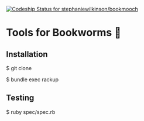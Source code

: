 [ ![Codeship Status for stephaniewilkinson/bookmooch](https://app.codeship.com/projects/c08bd7c0-083e-0136-babb-6685fd843c27/status?branch=master)](https://app.codeship.com/projects/281150)

# Tools for Bookworms 📒

## Installation

$ git clone


$ bundle exec rackup


## Testing

$ ruby spec/spec.rb
